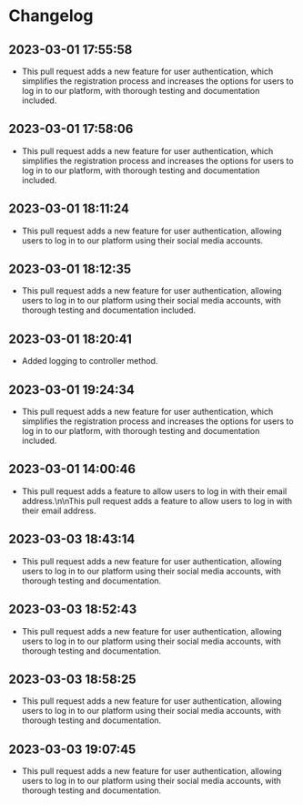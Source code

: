 # Changelog

 ## 2023-03-01 17:55:58
 * This pull request adds a new feature for user authentication, which simplifies the registration process and increases the options for users to log in to our platform, with thorough testing and documentation included.

 ## 2023-03-01 17:58:06
 * This pull request adds a new feature for user authentication, which simplifies the registration process and increases the options for users to log in to our platform, with thorough testing and documentation included.

 ## 2023-03-01 18:11:24
 * This pull request adds a new feature for user authentication, allowing users to log in to our platform using their social media accounts.

 ## 2023-03-01 18:12:35
 * This pull request adds a new feature for user authentication, allowing users to log in to our platform using their social media accounts, with thorough testing and documentation included.

 ## 2023-03-01 18:20:41
 * Added logging to controller method.
 ## 2023-03-01 19:24:34
 * This pull request adds a new feature for user authentication, which simplifies the registration process and increases the options for users to log in to our platform, with thorough testing and documentation included.

 ## 2023-03-01 14:00:46
 * This pull request adds a feature to allow users to log in with their email address.\n\nThis pull request adds a feature to allow users to log in with their email address.


 ## 2023-03-03 18:43:14
 * This pull request adds a new feature for user authentication, allowing users to log in to our platform using their social media accounts, with thorough testing and documentation.

 ## 2023-03-03 18:52:43
 * This pull request adds a new feature for user authentication, allowing users to log in to our platform using their social media accounts, with thorough testing and documentation.

 ## 2023-03-03 18:58:25
 * This pull request adds a new feature for user authentication, allowing users to log in to our platform using their social media accounts, with thorough testing and documentation.

 ## 2023-03-03 19:07:45
 * This pull request adds a new feature for user authentication, allowing users to log in to our platform using their social media accounts, with thorough testing and documentation.
